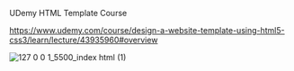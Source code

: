 UDemy HTML Template Course

https://www.udemy.com/course/design-a-website-template-using-html5-css3/learn/lecture/43935960#overview

![127 0 0 1_5500_index html (1)](https://github.com/user-attachments/assets/d10c4161-e4c9-4d6b-8db2-9aa34732cdac)
